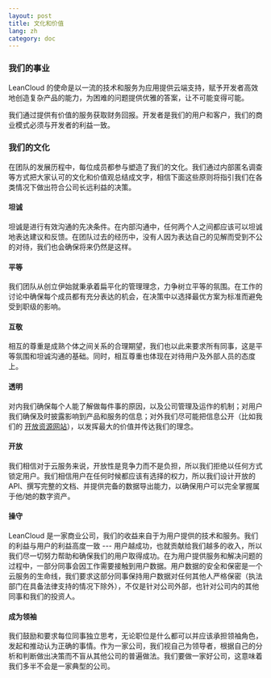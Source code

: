 ```yaml
---
layout: post
title: 文化和价值
lang: zh
category: doc
---
```


### 我们的事业

LeanCloud 的使命是以一流的技术和服务为应用提供云端支持，赋予开发者高效地创造复杂产品的能力，为困难的问题提供优雅的答案，让不可能变得可能。

我们通过提供有价值的服务获取财务回报。开发者是我们的用户和客户，我们的商业模式必须与开发者的利益一致。

### 我们的文化

在团队的发展历程中，每位成员都参与塑造了我们的文化。我们通过内部匿名调查等方式把大家认可的文化和价值观总结成文字，相信下面这些原则将指引我们在各类情况下做出符合公司长远利益的决策。

#### 坦诚
坦诚是进行有效沟通的先决条件。在内部沟通中，任何两个人之间都应该可以坦诚地表达建议和反馈。在团队过去的经历中，没有人因为表达自己的见解而受到不公的对待，我们也会确保将来仍然是这样。

#### 平等
我们团队从创立伊始就秉承着扁平化的管理理念，力争树立平等的氛围。在工作的讨论中确保每个成员都有充分表达的机会，在决策中以选择最优方案为标准而避免受到职级的影响。

#### 互敬
相互的尊重是成熟个体之间关系的合理期望，我们也以此来要求所有同事，这是平等氛围和坦诚沟通的基础。同时，相互尊重也体现在对待用户及外部人员的态度上。

#### 透明
对内我们确保每个人能了解做每件事的原因，以及公司管理及运作的机制；对用户我们确保及时披露影响到产品和服务的信息；对外我们尽可能把信息公开（比如我们的 [开放资源网站](http://open.leancloud.cn)），以发挥最大的价值并传达我们的理念。

#### 开放
我们相信对于云服务来说，开放性是竞争力而不是负担，所以我们拒绝以任何方式锁定用户。我们相信用户在任何时候都应该有选择的权力，所以我们设计开放的 API、撰写完整的文档、并提供完备的数据导出能力，以确保用户可以完全掌握属于他/她的数字资产。

#### 操守

LeanCloud 是一家商业公司，我们的收益来自于为用户提供的技术和服务。我们的利益与用户的利益高度一致 --- 用户越成功，也就贡献给我们越多的收入，所以我们尽一切努力帮助和确保我们的用户取得成功。在为用户提供服务和解决问题的过程中，一部分同事会因工作需要接触到用户数据。用户数据的安全和保密是一个云服务的生命线，我们要求这部分同事保持用户数据对任何其他人严格保密（执法部门在具备法律支持的情况下除外），不仅是针对公司外部，也针对公司内的其他同事和我们的投资人。

#### 成为领袖
我们鼓励和要求每位同事独立思考，无论职位是什么都可以并应该承担领袖角色，发起和推动认为正确的事情。作为一家公司，我们视自己为领导者，根据自己的分析和判断做出决策而不盲从其他公司的普遍做法。我们要做一家好公司，这意味着我们多半不会是一家典型的公司。
